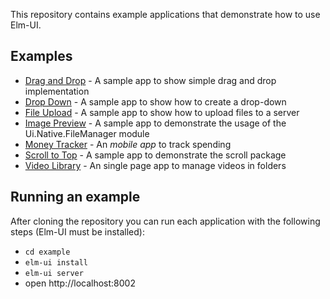 This repository contains example applications that demonstrate how to use Elm-UI.

## Examples
* [Drag and Drop](./drag-and-drop) - A sample app to show simple drag and drop
  implementation
* [Drop Down](./drop-down) - A sample app to show how to create a drop-down
* [File Upload](./file-upload) - A sample app to show how to upload files to
  a server
* [Image Preview](./image-preview) - A sample app to demonstrate the usage of
  the Ui.Native.FileManager module
* [Money Tracker](./money-tracker) - An _mobile app_ to track spending
* [Scroll to Top](./scroll-to-top) - A sample app to demonstrate the scroll
  package
* [Video Library](./video-library) - An single page app to manage videos in
  folders

## Running an example
After cloning the repository you can run each application with the following
steps (Elm-UI must be installed):

* `cd example`
* `elm-ui install`
* `elm-ui server`
* open http://localhost:8002
